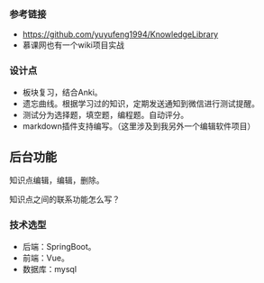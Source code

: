 
### 参考链接

- https://github.com/yuyufeng1994/KnowledgeLibrary
- 慕课网也有一个wiki项目实战

### 设计点

- 板块复习，结合Anki。
- 遗忘曲线。根据学习过的知识，定期发送通知到微信进行测试提醒。
- 测试分为选择题，填空题，编程题。自动评分。
- markdown插件支持编写。（这里涉及到我另外一个编辑软件项目）

## 后台功能

知识点编辑，编辑，删除。

知识点之间的联系功能怎么写？

### 技术选型

- 后端：SpringBoot。
- 前端：Vue。
- 数据库：mysql




